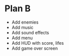 # Plan B

- Add enemies
- Add music
- Add sound effects
- Add menu 
- Add HUD with score, lifes
- Add game over screen
